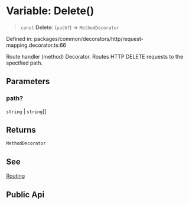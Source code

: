 # Variable: Delete()

> `const` **Delete**: (`path?`) => `MethodDecorator`

Defined in: packages/common/decorators/http/request-mapping.decorator.ts:66

Route handler (method) Decorator. Routes HTTP DELETE requests to the specified path.

## Parameters

### path?

`string` | `string`[]

## Returns

`MethodDecorator`

## See

[Routing](https://docs.nestjs.com/controllers#routing)

## Public Api
